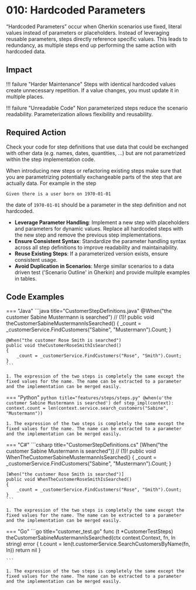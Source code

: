 # 010: Hardcoded Parameters

“Hardcoded Parameters” occur when Gherkin scenarios use fixed, literal values instead of parameters or placeholders.
Instead of leveraging reusable parameters, steps directly reference specific values.
This leads to redundancy, as multiple steps end up performing the same action with hardcoded data.

## Impact

!!! failure "Harder Maintenance"
    Steps with identical hardcoded values create unnecessary repetition. If a value changes, you must update it in multiple places.

!!! failure "Unreadable Code"
    Non parameterized steps reduce the scenario readability. Parameterization allows flexibility and reusability.

## Required Action
Check your code for step definitions that use data that could be exchanged with other data (e.g. names, dates, quantities, ...) but are not parametrized within the step implementation code. 

When introducing new steps or refactoring existing steps make sure that you are parametrizing potentially exchangeable parts of the step that are actually data. For example in the step 

```gherkin 
Given there is a user born on 1970-01-01
```

the date of `1970-01-01` should be a parameter in the step definition and not hardcoded.

* **Leverage Parameter Handling**: Implement a new step with placeholders and parameters for dynamic values. Replace all hardcoded steps with the new step and remove the previous step implementations.
* **Ensure Consistent Syntax**: Standardize the parameter handling syntax across all step definitions to improve readability and maintainability.
* **Reuse Existing Steps**: If a parameterized version exists, ensure consistent usage.
* **Avoid Duplication in Scenarios**: Merge similar scenarios to a data driven test ('Scenario Outline' in Gherkin) and provide mulitple examples in tables.

## Code Examples
=== "Java"
    ```java title="CustomerStepDefinitions.java"
    @When("the customer Sabine Mustermann is searched") // (1)!
    public void theCustomerSabineMustermannIsSearched()
    {
        _count = _customerService.FindCustomers("Sabine", "Mustermann").Count;
    }

    @When("the customer Rose Smith is searched")
    public void theCustomerRoseSmithIsSearched()
    {
        _count = _customerService.FindCustomers("Rose", "Smith").Count;
    }
    ```

    1. The expression of the two steps is completely the same except the fixed values for the name. The name can be extracted to a parameter and the implementation can be merged easily.
=== "Python"
    ```python title="features/steps/steps.py"
    @when(u'the customer Sabine Mustermann is searched')
    def step_impl(context):
       context.count = len(context.service.search_customers("Sabine", "Mustermann"))   
    ```

    1. The expression of the two steps is completely the same except the fixed values for the name. The name can be extracted to a parameter and the implementation can be merged easily.

=== "C#"
    ```csharp title="CustomerStepDefinitions.cs"
    [When("the customer Sabine Mustermann is searched")] // (1)!
    public void WhenTheCustomerSabineMustermannIsSearched()
    {
        _count = _customerService.FindCustomers("Sabine", "Mustermann").Count;
    }

    [When("the customer Rose Smith is searched")]
    public void WhenTheCustomerRoseSmithIsSearched()
    {
        _count = _customerService.FindCustomers("Rose", "Smith").Count;
    }
    ```
    
    1. The expression of the two steps is completely the same except the fixed values for the name. The name can be extracted to a parameter and the implementation can be merged easily.

=== "Go"
    ```go title="customer_test.go"
    func (t *CustomerTestSteps) theCustomerSabineMustermannIsSearched(ctx context.Context, fn, ln string) error {
	   t.count = len(t.customerService.SearchCustomersByName(fn, ln))
	   return nil
    }

    ```

    1. The expression of the two steps is completely the same except the fixed values for the name. The name can be extracted to a parameter and the implementation can be merged easily.
